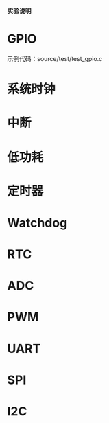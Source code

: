 **实验说明**

# GPIO

示例代码：source/test/test_gpio.c

# 系统时钟

# 中断

# 低功耗

# 定时器

# Watchdog

# RTC

# ADC

# PWM

# UART

# SPI

# I2C

